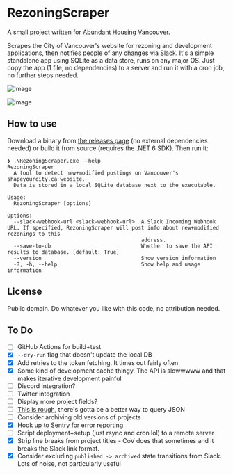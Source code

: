 # RezoningScraper

A small project written for [Abundant Housing Vancouver](http://www.abundanthousingvancouver.com).

Scrapes the City of Vancouver's website for rezoning and development applications, then notifies people of any changes via Slack. It's a simple standalone app using SQLite as a data store, runs on any major OS. Just copy the app (1 file, no dependencies) to a server and run it with a cron job, no further steps needed.

![image](https://user-images.githubusercontent.com/26268125/143966385-3ff0f2ae-b8ef-4bf1-bc17-c52aa7ed7e16.png)

![image](https://user-images.githubusercontent.com/26268125/143972856-7f01362c-867c-4a0c-90d7-18c1730bd522.png)

## How to use

Download a binary from [the releases page](https://github.com/rgwood/RezoningScraper/releases) (no external dependencies needed) or build it from source (requires the .NET 6 SDK). Then run it:

```
❯ .\RezoningScraper.exe --help
RezoningScraper
  A tool to detect new+modified postings on Vancouver's shapeyourcity.ca website.
  Data is stored in a local SQLite database next to the executable.

Usage:
  RezoningScraper [options]

Options:
  --slack-webhook-url <slack-webhook-url>  A Slack Incoming Webhook URL. If specified, RezoningScraper will post info about new+modified rezonings to this
                                           address.
  --save-to-db                             Whether to save the API results to database. [default: True]
  --version                                Show version information
  -?, -h, --help                           Show help and usage information
```

## License

Public domain. Do whatever you like with this code, no attribution needed.

## To Do

- [ ] GitHub Actions for build+test
- [x] `--dry-run` flag that doesn't update the local DB
- [x] Add retries to the token fetching. It times out fairly often
- [x] Some kind of development cache thingy. The API is slowwwww and that makes iterative development painful
- [ ] Discord integration?
- [ ] Twitter integration
- [ ] Display more project fields?
- [ ] [This is rough](https://github.com/rgwood/RezoningScraper/blob/ca38460e6ffbd177ef842b0362ff3449737bf3a5/RezoningScraper/TokenHelper.cs#L54-L60), there's gotta be a better way to query JSON
- [ ] Consider archiving old versions of projects
- [x] Hook up to Sentry for error reporting
- [ ] Script deployment+setup (just rsync and cron lol) to a remote server
- [x] Strip line breaks from project titles - CoV does that sometimes and it breaks the Slack link format.
- [x] Consider excluding `published -> archived` state transitions from Slack. Lots of noise, not particularly useful
